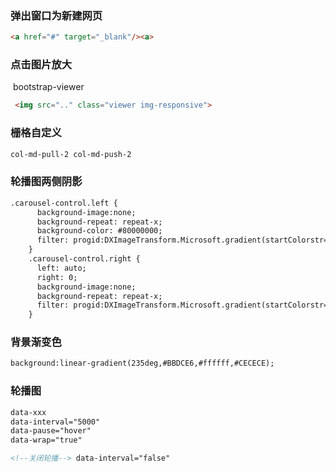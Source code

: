 ### 弹出窗口为新建网页

```html
<a href="#" target="_blank"/><a>
```

### 点击图片放大

​				bootstrap-viewer

```html
 <img src=".." class="viewer img-responsive">
```

### 栅格自定义

```html
col-md-pull-2 col-md-push-2
```

### 轮播图两侧阴影

```html
.carousel-control.left {
      background-image:none;
      background-repeat: repeat-x;
      background-color: #80000000;
      filter: progid:DXImageTransform.Microsoft.gradient(startColorstr='#80000000', endColorstr='#00000000', GradientType=0.8);
    }
    .carousel-control.right {
      left: auto;
      right: 0;
      background-image:none;
      background-repeat: repeat-x;
      filter: progid:DXImageTransform.Microsoft.gradient(startColorstr='#00000000', endColorstr='#80000000', GradientType=0.8);
    }
```

### 背景渐变色

```html
background:linear-gradient(235deg,#BBDCE6,#ffffff,#CECECE);
```

### 轮播图

```html
data-xxx
data-interval="5000"
data-pause="hover"
data-wrap="true"

<!--关闭轮播--> data-interval="false"
```

